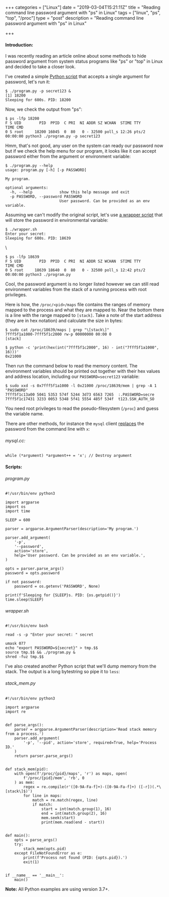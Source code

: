 +++
categories = ["Linux"]
date = "2019-03-04T15:21:11Z"
title = "Reading command line password argument with \"ps\" in Linux"
tags = ["linux", "ps", "top", "/proc"]
type = "post"
description = "Reading command line password argument with \"ps\" in Linux"

+++
#### Introduction:

I was recently reading an article online about some methods to hide password argument from system status programs like "ps" or "top" in Linux and decided to take a closer look.

I've created a simple [Python script](#program-py "program.py") that accepts a single argument for password, let's run it:

```
$ ./program.py -p secret123 &
[1] 18200
Sleeping for 600s. PID: 18200
```

Now, we check the output from "ps":

```
$ ps -lfp 18200
F S UID        PID  PPID  C PRI  NI ADDR SZ WCHAN  STIME TTY          TIME CMD
0 S root     18200 16045  0  80   0 - 32500 poll_s 12:26 pts/2    00:00:00 python3 ./program.py -p secret123
```

Hmm, that's not good, any user on the system can ready our password now but if we check the help menu for our program, it looks like it can accept password either from the argument or environment variable:

```
$ ./program.py --help
usage: program.py [-h] [-p PASSWORD]

My program.

optional arguments:
  -h, --help            show this help message and exit
  -p PASSWORD, --password PASSWORD
                        User password. Can be provided as an env variable.
```

Assuming we can't modify the original script, let's use [a wrapper script](#wrapper-sh "wrapper.sh") that will store the password in environmental variable:

```
$ ./wrapper.sh
Enter your secret:
Sleeping for 600s. PID: 18639
```
\
```
$ ps -lfp 18639
F S UID        PID  PPID  C PRI  NI ADDR SZ WCHAN  STIME TTY          TIME CMD
0 S root     18639 18640  0  80   0 - 32500 poll_s 12:42 pts/2    00:00:00 python3 ./program.py
```

Cool, the password argument is no longer listed however we can still read environment variables from the stack of a running process with root privileges.

Here is how, the `/proc/<pid>/maps` file contains the ranges of memory mapped to the process and what they are mapped to. Near the bottom there is a line with the range mapped to `[stack]`. Take a note of the start address (they are in hex notation) and calculate the size in bytes:

```
$ sudo cat /proc/18639/maps | grep "\[stack\]"
7fff5f1a1000-7fff5f1c2000 rw-p 00000000 00:00 0                          [stack]

$ python -c 'print(hex(int("7fff5f1c2000", 16) - int("7fff5f1a1000", 16)))'
0x21000
```

Then run the command below to read the memory content. The environment variables should be printed out together with their hex values and address location, including our `PASSWORD=secret123` variable:

```
$ sudo xxd -s 0x7fff5f1a1000 -l 0x21000 /proc/18639/mem | grep -A 1 "PASSWORD"
7fff5f1c13a00 5041 5353 574f 5244 3d73 6563 7265  :.PASSWORD=secre
7fff5f1c17431 3233 0053 5348 5f41 5554 485f 534f  t123.SSH_AUTH_SO
```

You need root privileges to read the pseudo-filesystem (`/proc`) and guess the variable name.

There are other methods, for instance the `mysql` client [replaces](https://github.com/mysql/mysql-server/blob/8.0/client/mysql.cc#L1930 "mysql.cc") the password from the command line with `x`:

###### mysql.cc:

```
while (*argument) *argument++ = 'x'; // Destroy argument
```

#### Scripts:

###### program.py

```
#!/usr/bin/env python3

import argparse
import os
import time

SLEEP = 600

parser = argparse.ArgumentParser(description='My program.')

parser.add_argument(
    '-p',
    '--password',
    action='store',
    help='User password. Can be provided as an env variable.',
)

opts = parser.parse_args()
password = opts.password

if not password:
    password = os.getenv('PASSWORD', None)

print(f'Sleeping for {SLEEP}s. PID: {os.getpid()}')
time.sleep(SLEEP)
```

###### wrapper.sh

```
#!/usr/bin/env bash

read -s -p "Enter your secret: " secret

umask 077
echo "export PASSWORD=${secret}" > tmp.$$
source tmp.$$ && ./program.py &
shred -fuz tmp.$$
```

I've also created another Python script that we'll dump memory from the stack. The output is a long bytestring so pipe it to `less`:

###### stack_mem.py

```
#!/usr/bin/env python3

import argparse
import re


def parse_args():
    parser = argparse.ArgumentParser(description='Read stack memory from a process.')
    parser.add_argument(
        '-p', '--pid', action='store', required=True, help='Process ID.'
    )
    return parser.parse_args()


def stack_mem(pid):
    with open(f'/proc/{pid}/maps', 'r') as maps, open(
        f'/proc/{pid}/mem', 'rb', 0
    ) as mem:
        regex = re.compile(r'([0-9A-Fa-f]+)-([0-9A-Fa-f]+) ([-r])(.*\[stack\]$)')
        for line in maps:
            match = re.match(regex, line)
            if match:
                start = int(match.group(1), 16)
                end = int(match.group(2), 16)
                mem.seek(start)
                print(mem.read(end - start))


def main():
    opts = parse_args()
    try:
        stack_mem(opts.pid)
    except FileNotFoundError as e:
        print(f'Process not found (PID: {opts.pid}).')
        exit(1)


if __name__ == '__main__':
    main()
```

**Note:** All Python examples are using version 3.7+.
